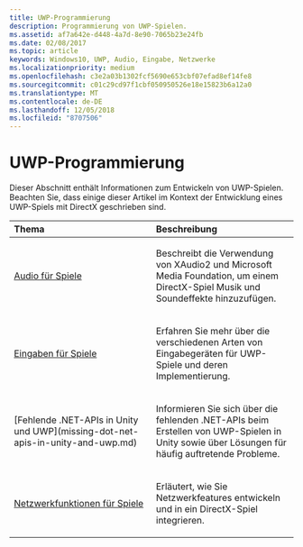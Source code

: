 ```yaml
---
title: UWP-Programmierung
description: Programmierung von UWP-Spielen.
ms.assetid: af7a642e-d448-4a7d-8e90-7065b23e24fb
ms.date: 02/08/2017
ms.topic: article
keywords: Windows10, UWP, Audio, Eingabe, Netzwerke
ms.localizationpriority: medium
ms.openlocfilehash: c3e2a03b1302fcf5690e653cbf07efad8ef14fe8
ms.sourcegitcommit: c01c29cd97f1cbf050950526e18e15823b6a12a0
ms.translationtype: MT
ms.contentlocale: de-DE
ms.lasthandoff: 12/05/2018
ms.locfileid: "8707506"
---
```

# <a name="uwp-programming"></a>UWP-Programmierung

Dieser Abschnitt enthält Informationen zum Entwickeln von UWP-Spielen. Beachten Sie, dass einige dieser Artikel im Kontext der Entwicklung eines UWP-Spiels mit DirectX geschrieben sind.


<table>
<colgroup>
<col width="50%" />
<col width="50%" />
</colgroup>
<thead>
<tr class="header">
<th align="left">Thema</th>
<th align="left">Beschreibung</th>
</tr>
</thead>
<tbody>
<tr class="odd">
<td align="left"><p><a href="working-with-audio-in-your-directx-game.md">Audio für Spiele</a></p></td>
<td align="left"><p>Beschreibt die Verwendung von XAudio2 und Microsoft Media Foundation, um einem DirectX-Spiel Musik und Soundeffekte hinzuzufügen.</p></td>
</tr>
<tr class="even">
<td align="left"><p><a href="input-for-games.md">Eingaben für Spiele</a></p></td>
<td align="left"><p>Erfahren Sie mehr über die verschiedenen Arten von Eingabegeräten für UWP-Spiele und deren Implementierung.</p></td>
</tr>
<tr class="odd">
    <td align="left">
        <p>[Fehlende .NET-APIs in Unity und UWP](missing-dot-net-apis-in-unity-and-uwp.md)</p>
    </td>
    <td align="left">
        <p>Informieren Sie sich über die fehlenden .NET-APIs beim Erstellen von UWP-Spielen in Unity sowie über Lösungen für häufig auftretende Probleme.</p>
    </td>
</tr>
<tr class="even">
<td align="left"><p><a href="work-with-networking-in-your-directx-game.md">Netzwerkfunktionen für Spiele</a></p></td>
<td align="left"><p>Erläutert, wie Sie Netzwerkfeatures entwickeln und in ein DirectX-Spiel integrieren.</p></td>
</tr>
</tbody>
</table>
 

 

 





